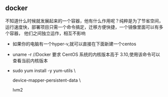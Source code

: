 ## docker 
不知道什么时候就发展起来的一个容器，他有什么作用呢？纯粹是为了节省空间，运行速度快，部署项目只需一个命令搞定，迁移方便快捷，一个镜像里面可以有多个容器，
他们之间独立运作，相互不影响


* 如果你的电脑有一个hyper-v,就可以直接在下面新建一个centos
* uname -r   //Docker 要求 CentOS 系统的内核版本高于 3.10,使用该命令可以查看当前内核版本
* sudo yum install -y yum-utils \

  device-mapper-persistent-data \

  lvm2


